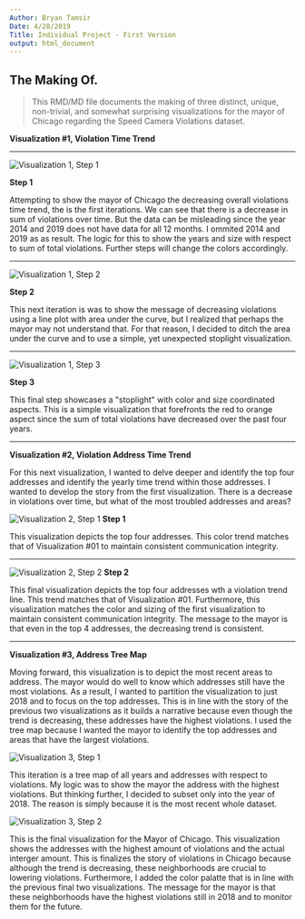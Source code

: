 ```yaml
---
Author: Bryan Tamsir
Date: 4/28/2019
Title: Individual Project - First Version
output: html_document
---
```


## The Making Of. 

> This RMD/MD file documents the making of three distinct, unique, non-trivial, and somewhat surprising visualizations for the mayor of Chicago regarding the Speed Camera Violations dataset. 

**Visualization #1, Violation Time Trend** 
*** 

![Visualization 1, Step 1](\Users\bryan\Desktop\Tableau\First_Versions\V1s1.png)


**Step 1** 

Attempting to show the mayor of Chicago the decreasing overall violations time trend, the is the first iterations. We can see that there is a decrease in sum of violations over time. But the data can be misleading since the year 2014 and 2019 does not have data for all 12 months. I ommited 2014 and 2019 as as result. The logic for this to show the years and size with respect to sum of total violations. Further steps will change the colors accordingly. 

***

![Visualization 1, Step 2](\Users\bryan\Desktop\Tableau\First_Versions\V1S2.png)

**Step 2** 

This next iteration is was to show the message of decreasing violations using a line plot with area under the curve, but I realized that perhaps the mayor may not understand that. For that reason, I decided to ditch the area under the curve and to use a simple, yet unexpected stoplight visualization. 

***

![Visualization 1, Step 3](\Users\bryan\Desktop\Tableau\First_Versions\V1S3.png)

**Step 3** 

This final step showcases a "stoplight" with color and size coordinated aspects. This is a simple visualization that forefronts the red to orange aspect since the sum of total violations have decreased over the past four years. 

*** 

**Visualization #2, Violation Address Time Trend** 

For this next visualization, I wanted to delve deeper and identify the top four addresses and identify the yearly time trend within those addresses. I wanted to develop the story from the first visualization. There is a decrease in violations over time, but what of the most troubled addresses and areas? 

![Visualization 2, Step 1](\Users\bryan\Desktop\Tableau\First_Versions\V2S2.png)
**Step 1**

This visualization depicts the top four addresses. This color trend matches that of Visualization #01 to maintain consistent communication integrity. 

*** 

![Visualization 2, Step 2](\Users\bryan\Desktop\Tableau\First_Versions\V2S3.png)
**Step 2**

This final visualization depicts the top four addresses wth a violation trend line. This trend matches that of Visualization #01. Furthermore, this visualization matches the color and sizing of the first visualization to maintain consistent communication integrity. The message to the mayor is that even in the top 4 addresses, the decreasing trend is consistent. 

***

**Visualization #3, Address Tree Map** 

Moving forward, this visualization is to depict the most recent areas to address. The mayor would do well to know which addresses still have the most violations. As a result, I wanted to partition the visualization to just 2018 and to focus on the top addresses. This is in line with the story of the previous two visualizations as it builds a narrative because even though the trend is decreasing, these addresses have the highest violations. I used the tree map because I wanted the mayor to identify the top addresses and areas that have the largest violations. 

![Visualization 3, Step 1](\Users\bryan\Desktop\Tableau\First_Versions\V3S2.png)

This iteration is a tree map of all years and addresses with respect to violations. My logic was to show the mayor the address with the highest violations. But thinking further, I decided to subset only into the year of 2018. The reason is simply because it is the most recent whole dataset. 


![Visualization 3, Step 2](\Users\bryan\Desktop\Tableau\First_Versions\V3S3.png)

This is the final visualization for the Mayor of Chicago. This visualization shows the addresses with the highest amount of violations and the actual interger amount. This is finalizes the story of violations in Chicago because although the trend is decreasing, these neighborhoods are crucial to lowering violations. Furthermore, I added the color palatte that is in line with the previous final two visualizations. The message for the mayor is that these neighborhoods have the highest violations still in 2018 and to monitor them for the future. 


